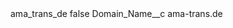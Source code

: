 <?xml version="1.0" encoding="UTF-8"?>
<CustomMetadata xmlns="http://soap.sforce.com/2006/04/metadata" xmlns:xsi="http://www.w3.org/2001/XMLSchema-instance" xmlns:xsd="http://www.w3.org/2001/XMLSchema">
    <label>ama_trans_de</label>
    <protected>false</protected>
    <values>
        <field>Domain_Name__c</field>
        <value xsi:type="xsd:string">ama-trans.de</value>
    </values>
</CustomMetadata>
